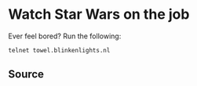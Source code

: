# Watch Star Wars on the job

Ever feel bored? Run the following:

`telnet towel.blinkenlights.nl` 

## Source 


